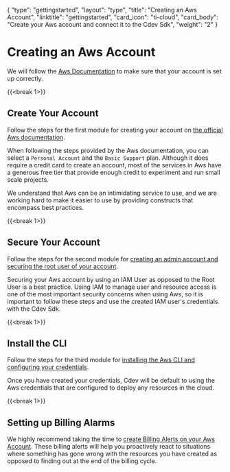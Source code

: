 {
    "type": "gettingstarted",
    "layout": "type",
    "title": "Creating an Aws Account",
    "linktitle": "gettingstarted", 
    "card_icon": "ti-cloud",
    "card_body": "Create your Aws account and connect it to the Cdev Sdk",
    "weight": "2"
}

# Creating an Aws Account

We will follow the [Aws Documentation](https://aws.amazon.com/getting-started/guides/setup-environment/) to make sure that your account is set up correctly.


{{<break 1>}}
## Create Your Account
Follow the steps for the first module for creating your account on [the official Aws documentation](https://aws.amazon.com/getting-started/guides/setup-environment/module-one/).

When following the steps provided by the Aws documentation, you can select a `Personal Account` and the `Basic Support` plan. Although it does require a credit card to create an account, most of the services in Aws have a generous free tier that provide enough credit to experiment and run small scale projects. 

We understand that Aws can be an intimidating service to use, and we are working hard to make it easier to use by providing constructs that encompass best practices. 

{{<break 1>}}

## Secure Your Account
Follow the steps for the second module for [creating an admin account and securing the root user of your account](https://aws.amazon.com/getting-started/guides/setup-environment/module-two/).

Securing your Aws account by using an IAM User as opposed to the Root User is a best practice. Using IAM to manage user and resource access is one of the most important security concerns when using Aws, so it is important to follow these steps and use the created IAM user's credentials with the Cdev Sdk.  

{{<break 1>}}

## Install the CLI
Follow the steps for the third module for [installing the Aws CLI and configuring your credentials](https://aws.amazon.com/getting-started/guides/setup-environment/module-three/).

Once you have created your credentials, Cdev will be default to using the Aws credentials that are configured to deploy any resources in the cloud. 

{{<break 1>}}

## Setting up Billing Alarms
We highly recommend taking the time to [create Billing Alerts on your Aws Account](https://docs.aws.amazon.com/AmazonCloudWatch/latest/monitoring/monitor_estimated_charges_with_cloudwatch.html). These billing alerts will help you proactively react to situations where something has gone wrong with the resources you have created as opposed to finding out at the end of the billing cycle. 